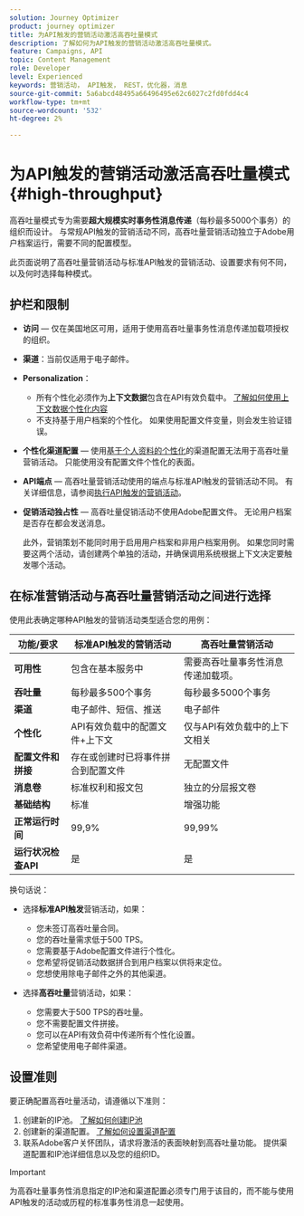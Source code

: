 ```yaml
---
solution: Journey Optimizer
product: journey optimizer
title: 为API触发的营销活动激活高吞吐量模式
description: 了解如何为API触发的营销活动激活高吞吐量模式。
feature: Campaigns, API
topic: Content Management
role: Developer
level: Experienced
keywords: 营销活动， API触发， REST，优化器，消息
source-git-commit: 5a6abcd48495a66496495e62c6027c2fd0fdd4c4
workflow-type: tm+mt
source-wordcount: '532'
ht-degree: 2%

---
```



# 为API触发的营销活动激活高吞吐量模式 {#high-throughput}

高吞吐量模式专为需要&#x200B;**超大规模实时事务性消息传递**（每秒最多5000个事务）的组织而设计。 与常规API触发的营销活动不同，高吞吐量营销活动独立于Adobe用户档案运行，需要不同的配置模型。

此页面说明了高吞吐量营销活动与标准API触发的营销活动、设置要求有何不同，以及何时选择每种模式。

## 护栏和限制

* **访问** — 仅在美国地区可用，适用于使用高吞吐量事务性消息传递加载项授权的组织。

* **渠道**：当前仅适用于电子邮件。

* **Personalization**：

   * 所有个性化必须作为&#x200B;**上下文数据**&#x200B;包含在API有效负载中。 [了解如何使用上下文数据个性化内容](../campaigns/api-triggered-campaign-action.md#contextual)
   * 不支持基于用户档案的个性化。 如果使用配置文件变量，则会发生验证错误。

* **个性化渠道配置** — 使用[基于个人资料的个性化](../email/surface-personalization.md)的渠道配置无法用于高吞吐量营销活动。 只能使用没有配置文件个性化的表面。

* **API端点** — 高吞吐量营销活动使用的端点与标准API触发的营销活动不同。 有关详细信息，请参阅[执行API触发的营销活动](../campaigns/trigger-campaigns.md#trigger)。

* **促销活动独占性** — 高吞吐量促销活动不使用Adobe配置文件。 无论用户档案是否存在都会发送消息。

  此外，营销策划不能同时用于启用用户档案和非用户档案用例。 如果您同时需要这两个活动，请创建两个单独的活动，并确保调用系统根据上下文决定要触发哪个活动。

## 在标准营销活动与高吞吐量营销活动之间进行选择

使用此表确定哪种API触发的营销活动类型适合您的用例：

| 功能/要求 | 标准API触发的营销活动 | 高吞吐量营销活动 |
|------------------------|---------------------------------|---------------------------|
| **可用性** | 包含在基本服务中 | 需要高吞吐量事务性消息传递加载项。 |
| **吞吐量** | 每秒最多500个事务 | 每秒最多5000个事务 |
| **渠道** | 电子邮件、短信、推送 | 电子邮件 |
| **个性化** | API有效负载中的配置文件+上下文 | 仅与API有效负载中的上下文相关 |
| **配置文件和拼接** | 存在或创建时已将事件拼合到配置文件 | 无配置文件 |
| **消息卷** | 标准权利和报文包 | 独立的分层报文卷 |
| **基础结构** | 标准 | 增强功能 |
| **正常运行时间** | 99,9% | 99,99% |
| **运行状况检查API** | 是 | 是 |

换句话说：

* 选择&#x200B;**标准API触发**&#x200B;营销活动，如果：
   * 您未签订高吞吐量合同。
   * 您的吞吐量需求低于500 TPS。
   * 您需要基于Adobe配置文件进行个性化。
   * 您希望将促销活动数据拼合到用户档案以供将来定位。
   * 您想使用除电子邮件之外的其他渠道。

* 选择&#x200B;**高吞吐量**&#x200B;营销活动，如果：
   * 您需要大于500 TPS的吞吐量。
   * 您不需要配置文件拼接。
   * 您可以在API有效负荷中传递所有个性化设置。
   * 您希望使用电子邮件渠道。

## 设置准则

要正确配置高吞吐量活动，请遵循以下准则：

1. 创建新的IP池。 [了解如何创建IP池](../configuration/ip-pools.md)
1. 创建新的渠道配置。 [了解如何设置渠道配置](../configuration/channel-surfaces.md)
1. 联系Adobe客户关怀团队，请求将激活的表面映射到高吞吐量功能。 提供渠道配置和IP池详细信息以及您的组织ID。

>[!IMPORTANT]
>
>为高吞吐量事务性消息指定的IP池和渠道配置必须专门用于该目的，而不能与使用API触发的活动或历程的标准事务性消息一起使用。
